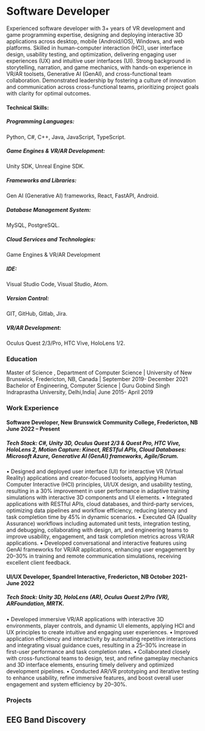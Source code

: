 # Software Developer

Experienced software developer with 3+ years of VR development and game programming expertise, 
designing and deploying interactive 3D applications across desktop, mobile (Android/iOS), Windows, 
and web platforms. Skilled in human-computer interaction (HCI), user interface design, usability testing, 
and optimization, delivering engaging user experiences (UX) and intuitive user interfaces (UI). Strong 
background in storytelling, narration, and game mechanics, with hands-on experience in VR/AR toolsets, 
Generative AI (GenAI), and cross-functional team collaboration. Demonstrated leadership by fostering a 
culture of innovation and communication across cross-functional teams, prioritizing project goals with 
clarity for optimal outcomes.

#### Technical Skills: 
##### Programming Languages: 
Python, C#, 
C++, Java, JavaScript, TypeScript.
##### Game Engines & VR/AR Development: 
Unity SDK, Unreal Engine SDK.
##### Frameworks and Libraries: 
Gen AI (Generative AI) frameworks, React, 
FastAPI, Android.
##### Database Management System: 
MySQL, PostgreSQL.
##### Cloud Services and Technologies: 
Game  Engines & VR/AR Development
##### IDE: 
Visual Studio Code, Visual Studio, Atom.
##### Version Control: 
GIT, GitHub, Gitlab, Jira.
##### VR/AR Development: 
Oculus Quest 2/3/Pro, HTC Vive, HoloLens 1/2.

### Education
Master of Science , Department of Computer Science |  University of New Brunswick, Fredericton, NB, Canada | September 2019- December 2021
Bachelor of Engineering, Computer Science          | Guru Gobind Singh Indraprastha University, Delhi,India| June 2015- April 2019

### Work Experience
#### Software Developer, New Brunswick Community College, Fredericton, NB June 2022 – Present
##### Tech Stack: C#, Unity 3D, Oculus Quest 2/3 & Quest Pro, HTC Vive, HoloLens 2, Motion Capture: Kinect, RESTful APIs, Cloud Databases: Microsoft Azure, Generative AI (GenAI) frameworks, Agile/Scrum.
• Designed and deployed user interface (UI) for interactive VR (Virtual Reality) applications and 
creator-focused toolsets, applying Human Computer Interactive (HCI) principles, UI/UX design, and 
usability testing, resulting in a 30% improvement in user performance in adaptive training 
simulations with interactive 3D components and UI elements.
• Integrated applications with RESTful APIs, cloud databases, and third-party services, optimizing data 
pipelines and workflow efficiency, reducing latency and task completion time by 45% in dynamic
scenarios.
• Executed QA (Quality Assurance) workflows including automated unit tests, integration testing, and 
debugging, collaborating with design, art, and engineering teams to improve usability, engagement, 
and task completion metrics across VR/AR applications.
• Developed conversational and interactive features using GenAI frameworks for VR/AR applications, 
enhancing user engagement by 20–30% in training and remote communication simulations, 
receiving excellent client feedback.

#### UI/UX Developer, Spandrel Interactive, Fredericton, NB October 2021- June 2022
##### Tech Stack: Unity 3D, HoloLens (AR), Oculus Quest 2/Pro (VR), ARFoundation, MRTK.
• Developed immersive VR/AR applications with interactive 3D environments, player controls, and 
dynamic UI elements, applying HCI and UX principles to create intuitive and engaging user 
experiences.
• Improved application efficiency and interactivity by automating repetitive interactions and 
integrating visual guidance cues, resulting in a 25–30% increase in first-user performance and 
task completion rates.
• Collaborated closely with cross-functional teams to design, test, and refine gameplay mechanics and 
3D interface elements, ensuring timely delivery and optimized development pipelines.
• Conducted AR/VR prototyping and iterative testing to enhance usability, refine immersive features, 
and boost overall user engagement and system efficiency by 20–30%.

### Projects
EEG Band Discovery
-
